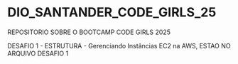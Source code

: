 # DIO_SANTANDER_CODE_GIRLS_25
REPOSITORIO SOBRE O BOOTCAMP CODE GIRLS 2025


DESAFIO 1 - ESTRUTURA - Gerenciando Instâncias EC2 na AWS, ESTAO NO 
ARQUIVO DESAFIO 1
